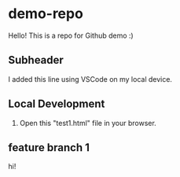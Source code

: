 # demo-repo
Hello!
This is a repo for Github demo :)

## Subheader
I added this line using VSCode on my local device.

## Local Development
1. Open this "test1.html" file in your browser.

## feature branch 1
hi!